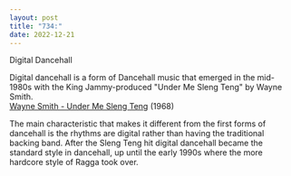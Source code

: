 ```yaml
---
layout: post
title: "734:"
date: 2022-12-21
---
```


Digital Dancehall

Digital dancehall is a form of Dancehall music that emerged in the mid-1980s with the King Jammy-produced "Under Me Sleng Teng" by Wayne Smith.  
[Wayne Smith \- Under Me Sleng Teng](https://youtu.be/Wjw7m-BKmQ8) (1968)

The main characteristic that makes it different from the first forms of dancehall is the rhythms are digital rather than having the traditional backing band. After the Sleng Teng hit digital dancehall became the standard style in dancehall, up until the early 1990s where the more hardcore style of Ragga took over.
